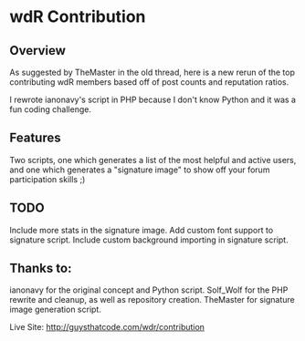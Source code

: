 wdR Contribution
================

Overview
--------
As suggested by TheMaster in the old thread, here is a new rerun of the
top contributing wdR members based off of post counts and reputation 
ratios.
 
I rewrote ianonavy's script in PHP because I don't know Python and it
was a fun coding challenge.

Features
--------
Two scripts, one which generates a list of the most helpful and active users, and one which generates a "signature image" to show off your forum participation skills ;)

TODO
----
Include more stats in the signature image.
Add custom font support to signature script.
Include custom background importing in signature script.

Thanks to:
----------
ianonavy for the original concept and Python script.
Solf_Wolf for the PHP rewrite and cleanup, as well as repository creation.
TheMaster for signature image generation script.

Live Site: http://guysthatcode.com/wdr/contribution
